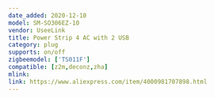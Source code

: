 ```yaml
---
date_added: 2020-12-10
model: SM-SO306EZ-10
vendor: UseeLink
title: Power Strip 4 AC with 2 USB
category: plug
supports: on/off
zigbeemodel: ['TS011F']
compatible: [z2m,deconz,zha]
mlink: 
link: https://www.aliexpress.com/item/4000981707898.html
---
```

